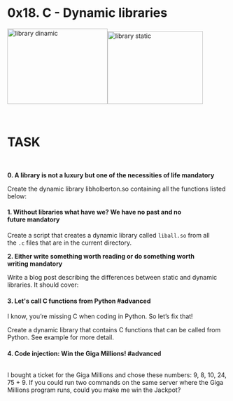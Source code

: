 <h1 class="gap">0x18. C - Dynamic libraries</h1>
<p><img style="vertical-align: baseline;" src="https://miro.medium.com/max/960/1*LhIMj8F_x3e0lJu_SIQkjA.jpeg" alt="library dinamic" width="229" height="172" /><img src="https://miro.medium.com/max/1636/1*wrVYicG0f0gjXKMkoZOTQA.png" alt="library static" width="218" height="166" /></p>
<p>&nbsp;</p>
<h1><strong>TASK</strong></h1>
<p>&nbsp;</p>
<p><strong>0. A library is not a luxury but one of the necessities of life&nbsp;mandatory</strong></p>
<div data-role="task1109" data-position="1">
<div id="task-1109" class=" clearfix gap">
<p>Create the dynamic library libholberton.so containing all the functions listed below:</p>
</div>
</div>
<div data-role="task1110" data-position="2">
<div id="task-1110" class=" clearfix gap">
<h4 class="task">1. Without libraries what have we? We have no past and no future&nbsp;mandatory</h4>
<p>Create a script that creates a dynamic library called&nbsp;<code>liball.so</code>&nbsp;from all the&nbsp;<code>.c</code>&nbsp;files that are in the current directory.</p>
<p><strong>2. Either write something worth reading or do something worth writing&nbsp;mandatory</strong></p>
</div>
</div>
<div data-role="task1111" data-position="3">
<div id="task-1111" class=" clearfix gap">
<p>Write a blog post describing the differences between static and dynamic libraries. It should cover:</p>
</div>
</div>
<div data-role="task1112" data-position="100">
<div id="task-1112" class=" clearfix gap">
<h4 class="task">3. Let's call C functions from Python&nbsp;#advanced</h4>
<p>I know, you&rsquo;re missing C when coding in Python. So let&rsquo;s fix that!</p>
<p>Create a dynamic library that contains C functions that can be called from Python. See example for more detail.</p>
</div>
</div>
<div data-role="task1113" data-position="101">
<div id="task-1113" class=" clearfix gap">
<h4 class="task">4. Code injection: Win the Giga Millions!&nbsp;#advanced</h4>
<p><img src="http://4.bp.blogspot.com/-9rqm8Pg1apY/UZHoC79xXtI/AAAAAAAACOs/0Fp4A4ipUqM/s320/tumblr_mlzp3qgHss1s5xo13o3_r1_1280.jpg" alt="" /></p>
<p>I bought a ticket for the Giga Millions and chose these numbers: 9, 8, 10, 24, 75 + 9. If you could run two commands on the same server where the Giga Millions program runs, could you make me win the Jackpot?</p>
</div>
</div>
